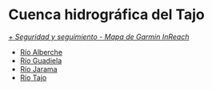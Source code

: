 # Cuenca hidrográfica del Tajo
*[+ Seguridad y seguimiento - Mapa de Garmin InReach](https://share.garmin.com/gpalacios82)*

* [Río Alberche](./CHT-Alberche.md)
* [Río Guadiela](./CHT-Guadiela.md)
* [Río Jarama](./CHT-Jarama.md)
* [Río Tajo](./CHT-Tajo.md)
